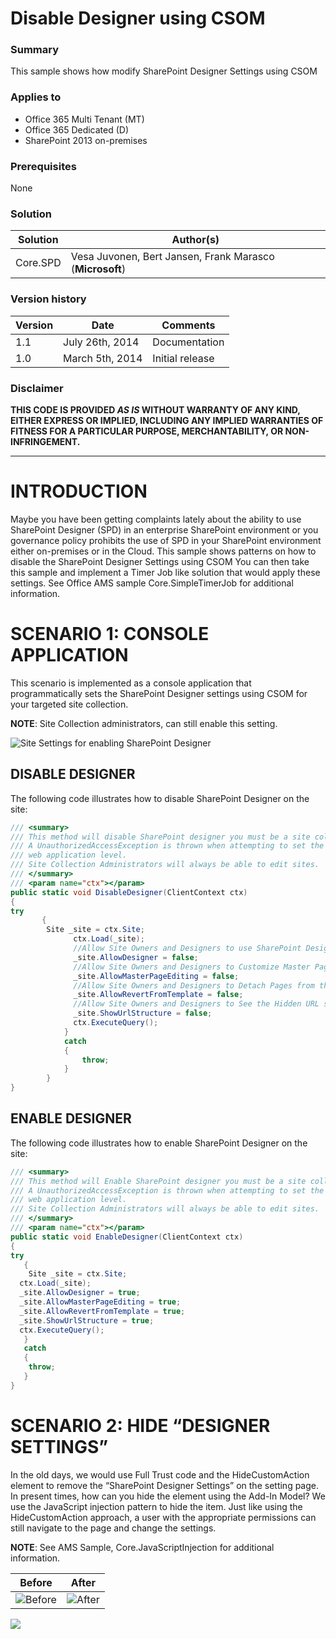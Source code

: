 # Disable Designer using CSOM #

### Summary ###
This sample shows how modify SharePoint Designer Settings using CSOM

### Applies to ###
-  Office 365 Multi Tenant (MT)
-  Office 365 Dedicated (D)
-  SharePoint 2013 on-premises

### Prerequisites ###
None

### Solution ###
Solution | Author(s)
---------|----------
Core.SPD | Vesa Juvonen, Bert Jansen, Frank Marasco (**Microsoft**)

### Version history ###
Version  | Date | Comments
---------| -----| --------
1.1  | July 26th, 2014 | Documentation
1.0  | March 5th, 2014 | Initial release

### Disclaimer ###
**THIS CODE IS PROVIDED *AS IS* WITHOUT WARRANTY OF ANY KIND, EITHER EXPRESS OR IMPLIED, INCLUDING ANY IMPLIED WARRANTIES OF FITNESS FOR A PARTICULAR PURPOSE, MERCHANTABILITY, OR NON-INFRINGEMENT.**


----------

# INTRODUCTION #
Maybe you have been getting complaints lately about the ability to use SharePoint Designer (SPD) in an enterprise SharePoint environment or you governance policy prohibits the use of SPD in your SharePoint environment either on-premises or in the Cloud. This sample shows patterns on how to disable the SharePoint Designer Settings using CSOM You can then take this sample and implement a Timer Job like solution that would apply these settings. See Office AMS sample Core.SimpleTimerJob for additional information. 

# SCENARIO 1: CONSOLE APPLICATION #
This scenario is implemented as a console application that programmatically sets the SharePoint Designer settings using CSOM for your targeted site collection.

**NOTE**: Site Collection administrators, can still enable this setting. 

![Site Settings for enabling SharePoint Designer](http://i.imgur.com/in1qvog.png)

## DISABLE DESIGNER ##
The following code illustrates how to disable SharePoint Designer on the site:

```C#
/// <summary>
/// This method will disable SharePoint designer you must be a site collection administrator to perform this action
/// A UnauthorizedAccessException is thrown when attempting to set the property if either the user is not a Site Collection administrator or the setting is disabled at the 
/// web application level.
/// Site Collection Administrators will always be able to edit sites. 
/// </summary>
/// <param name="ctx"></param>
public static void DisableDesigner(ClientContext ctx)
{
try
       {
       	Site _site = ctx.Site;
              ctx.Load(_site);
              //Allow Site Owners and Designers to use SharePoint Designer in this Site Collection 
              _site.AllowDesigner = false;
              //Allow Site Owners and Designers to Customize Master Pages and Page Layouts 
              _site.AllowMasterPageEditing = false;
              //Allow Site Owners and Designers to Detach Pages from the Site Definition 
              _site.AllowRevertFromTemplate = false;
              //Allow Site Owners and Designers to See the Hidden URL structure of their Web Site 
              _site.ShowUrlStructure = false;
              ctx.ExecuteQuery();
            }
            catch 
            {
                throw;
            }
        }
}
```

## ENABLE DESIGNER ##
The following code illustrates how to enable SharePoint Designer on the site:

```C#
/// <summary>
/// This method will Enable SharePoint designer you must be a site collection administrator to perform this action
/// A UnauthorizedAccessException is thrown when attempting to set the property if either the user is not a Site Collection administrator or the setting is disabled at the 
/// web application level.
/// Site Collection Administrators will always be able to edit sites. 
/// </summary>
/// <param name="ctx"></param>
public static void EnableDesigner(ClientContext ctx)
{
try
   {
   	Site _site = ctx.Site;
  ctx.Load(_site);
  _site.AllowDesigner = true;
  _site.AllowMasterPageEditing = true;
  _site.AllowRevertFromTemplate = true;
  _site.ShowUrlStructure = true;
  ctx.ExecuteQuery();
   }
   catch
   {
   	throw;
   }
}
```

# SCENARIO 2: HIDE “DESIGNER SETTINGS” #
In the old days, we would use Full Trust code and the HideCustomAction element to remove the “SharePoint Designer Settings” on the setting page. In present times, how can you hide the element using the Add-In Model? We use the JavaScript injection pattern to hide the item. Just like using the HideCustomAction approach, a user with the appropriate permissions can still navigate to the page and change the settings.

**NOTE**: See AMS Sample, Core.JavaScriptInjection for additional information. 

Before | After
-------|------
![Before](http://i.imgur.com/8Cy2UWH.png) | ![After](http://i.imgur.com/4i2bBz6.png)

<img src="https://telemetry.sharepointpnp.com/pnp/samples/Core.SPD" />